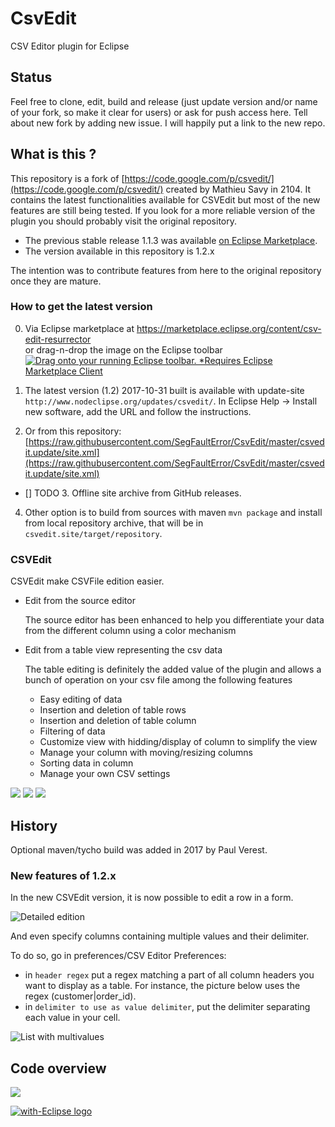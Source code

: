 CsvEdit
=======

CSV Editor plugin for Eclipse

## Status

Feel free to clone, edit, build and release (just update version and/or name of your fork, so make it clear for users)
or ask for push access here. Tell about new fork by adding new issue. I will happily put a link to the new repo.


## What is this ?

This repository is a fork of [https://code.google.com/p/csvedit/](https://code.google.com/p/csvedit/) created by Mathieu Savy in 2104. It contains the latest functionalities available for CSVEdit but most of the new features are still being tested. If you look for a more reliable version of the plugin you should probably visit the original repository.

- The previous stable release 1.1.3 was available [on Eclipse Marketplace](https://marketplace.eclipse.org/content/csv-edit).
- The version available in this repository is 1.2.x

The intention was to contribute features from here to the original repository once they are mature.

### How to get the latest version


0. Via Eclipse marketplace at <https://marketplace.eclipse.org/content/csv-edit-resurrector>  
or drag-n-drop the image on the Eclipse toolbar  
[![Drag onto your running Eclipse toolbar. *Requires Eclipse Marketplace Client](images/resurrector-CSV-logo.png)](http://marketplace.eclipse.org/marketplace-client-intro?mpc_install=3739198)

1. The latest version (1.2) 2017-10-31 built is available with update-site `http://www.nodeclipse.org/updates/csvedit/`. 
In Eclipse Help -> Install new software, add the URL and follow the instructions.

2. Or from this repository: 
[https://raw.githubusercontent.com/SegFaultError/CsvEdit/master/csvedit.update/site.xml](https://raw.githubusercontent.com/SegFaultError/CsvEdit/master/csvedit.update/site.xml)

- [] TODO 3. Offline site archive from GitHub releases.

4. Other option is to build from sources with maven `mvn package` and install from local repository archive, that will be in `csvedit.site/target/repository`.

### CSVEdit

CSVEdit make CSVFile edition easier.

+ Edit from the source editor

	The source editor has been enhanced to help you differentiate your data from the different column using a color mechanism

+ Edit from a table view representing the csv data

	The table editing is definitely the added value of the plugin and allows a bunch of operation on your csv file among the following features

	- Easy editing of data
	- Insertion and deletion of table rows
	- Insertion and deletion of table column
	- Filtering of data
	- Customize view with hidding/display of column to simplify the view
	- Manage your column with moving/resizing columns
	- Sorting data in column
	- Manage your own CSV settings
	
![](images/Editor_Table_Tab.png)
![](images/Editor_Source_Tab.png)
![](images/Preferences.png)	

## History

Optional maven/tycho build was added in 2017 by Paul Verest.

### New features of 1.2.x

In the new CSVEdit version, it is now possible to edit a row in a form.

![Detailed edition](http://www.mathieusavy.com/images/github/CSVEdit-detailed.png "Detailed edition")

And even specify columns containing multiple values and their delimiter.

To do so, go in preferences/CSV Editor Preferences:

+ in `header regex` put a regex matching a part of all column headers you want to display as a table. For instance, the picture below uses the regex (customer|order_id).
+ in `delimiter to use as value delimiter`, put the delimiter separating each value in your cell.

![List with multivalues](http://www.mathieusavy.com/images/github/CSVEdit-multivalues.png "List with multivalues")

## Code overview

![](images/code_overview.png)

<a href="http://with-eclipse.github.io/" target="_blank">
<img alt="with-Eclipse logo" src="http://with-eclipse.github.io/with-eclipse-0.jpg" />
</a>

